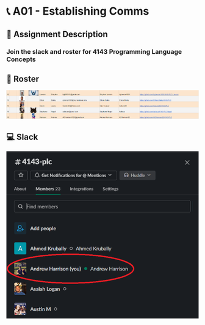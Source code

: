 # :telephone_receiver: A01 - Establishing Comms
## :bookmark_tabs: Assignment Description
### Join the slack and roster for 4143 Programming Language Concepts

## :scroll: Roster
<img src="https://github.com/ACHarrison32/4143-PLC/blob/main/Assignments/A01/Roster.PNG">

## :computer: Slack
<img src="https://github.com/ACHarrison32/4143-PLC/blob/main/Assignments/A01/Slack.PNG">

